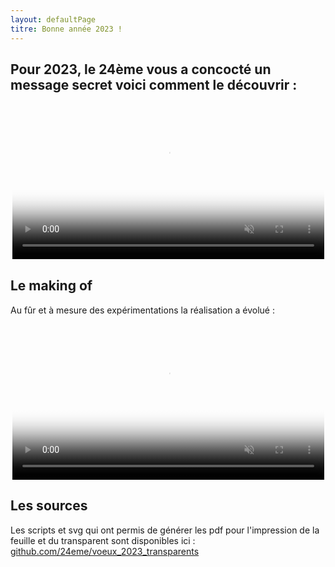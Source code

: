 ```yaml
---
layout: defaultPage
titre: Bonne année 2023 !
---
```


## Pour 2023, le 24ème vous a concocté un message secret voici comment le découvrir :

<center>
<video style="width: 99%;" playsinline muted controls poster="g" poster="https://jeancloude.24eme.fr/index.php/s/zMbFDW5X7YiibGE/download/voeux2023.jpg">
	<source src="https://jeancloude.24eme.fr/index.php/s/y6oqZTGrLYmktSL/download/voeux2023.mp4" />
</video>
</center>

## Le making of

Au fûr et à mesure des expérimentations la réalisation a évolué :

<center>
<video style="width: 99%;" playsinline muted controls poster="https://raw.githubusercontent.com/24eme/voeux_2023_transparents/master/makingof/images/IMG_20230118_170502.jpg">
	<source src="https://jeancloude.24eme.fr/index.php/s/7Ne5kYdPBFHBqXi/download/makingof.mp4" />
</video>
</center>
	
## Les sources

Les scripts et svg qui ont permis de générer les pdf pour l'impression de la feuille et du transparent sont disponibles ici : [github.com/24eme/voeux_2023_transparents](https://github.com/24eme/voeux_2023_transparents)
